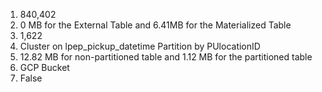 1. 840,402
2. 0 MB for the External Table and 6.41MB for the Materialized Table
3. 1,622
4. Cluster on lpep_pickup_datetime Partition by PUlocationID
5. 12.82 MB for non-partitioned table and 1.12 MB for the partitioned table
6. GCP Bucket
7. False